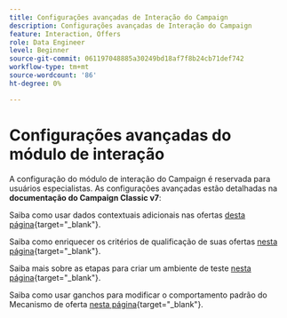 ```yaml
---
title: Configurações avançadas de Interação do Campaign
description: Configurações avançadas de Interação do Campaign
feature: Interaction, Offers
role: Data Engineer
level: Beginner
source-git-commit: 061197048885a30249bd18af7f8b24cb71def742
workflow-type: tm+mt
source-wordcount: '86'
ht-degree: 0%

---
```


# Configurações avançadas do módulo de interação

A configuração do módulo de interação do Campaign é reservada para usuários especialistas. As configurações avançadas estão detalhadas na **documentação do Campaign Classic v7**:

Saiba como usar dados contextuais adicionais nas ofertas [desta página](https://experienceleague.adobe.com/docs/campaign-classic/using/managing-offers/advanced-parameters/additional-data.html?lang=pt-BR){target="_blank"}.

Saiba como enriquecer os critérios de qualificação de suas ofertas [nesta página](https://experienceleague.adobe.com/docs/campaign-classic/using/managing-offers/advanced-parameters/extension-example.html?lang=pt-BR){target="_blank"}.

Saiba mais sobre as etapas para criar um ambiente de teste [nesta página](https://experienceleague.adobe.com/docs/campaign-classic/using/managing-offers/advanced-parameters/creating-a-test-environment.html?lang=pt-BR){target="_blank"}.

Saiba como usar ganchos para modificar o comportamento padrão do Mecanismo de oferta [nesta página](https://experienceleague.adobe.com/docs/campaign-classic/using/managing-offers/advanced-parameters/hooks.html?lang=pt-BR){target="_blank"}.

